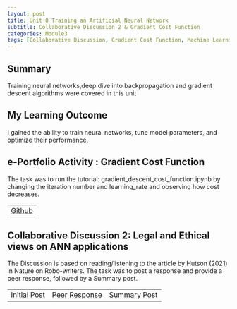 ```yaml
---
layout: post
title: Unit 8 Training an Artificial Neural Network
subtitle: Collaborative Discussion 2 & Gradient Cost Function
categories: Module3
tags: [Collaborative Discussion, Gradient Cost Function, Machine Learning]
---
```

<html lang="en">


<body>

<h2>Summary</h2>
<p>Training neural networks,deep dive into backpropagation and gradient descent algorithms were covered in this unit</p>

<h2>My Learning Outcome</h2>
<p>I gained the ability to train neural networks, tune model parameters, and optimize their performance.</p>

<h2>e-Portfolio Activity : Gradient Cost Function</h2>
<p> The task was to run the tutorial: gradient_descent_cost_function.ipynb by changing the iteration number and learning_rate and observing how cost decreases.
</p>

<table>
    <tr>
    <td><a href="../../../../MachineLearning/Unit08" target="_blank" class="button large">Github</a></td> 
    </tr>
</table>

<h2>Collaborative Discussion 2: Legal and Ethical views on ANN applications</h2>
<p>
The Discussion is based on reading/listening to the article by Hutson (2021) in Nature on Robo-writers. The task was to post a response and provide a peer response, followed by a Summary post.
</p>

</body>

</html>

<table>
    <tr>
        <td><a href="../../../../artefacts/ML-Unit08-Initial_Post.pdf" target="_blank" class="button large">Initial Post</a></td> 
        <td><a href="../../../../artefacts/ML-Unit08-Peer_Response.pdf" target="_blank" class="button large">Peer Response</a></td> 
       <td><a href="../../../../artefacts/ML-Unit08-Summary_Post.pdf" target="_blank" class="button large">Summary Post</a></td> 
    </tr>
</table>


